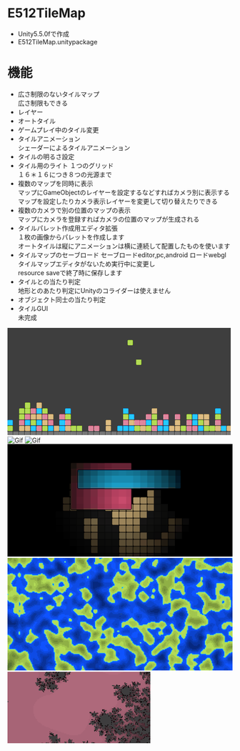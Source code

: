 # E512TileMap
- Unity5.5.0fで作成
- E512TileMap.unitypackage

# 機能
- 広さ制限のないタイルマップ  
広さ制限もできる  
- レイヤー  
- オートタイル  
- ゲームプレイ中のタイル変更  
- タイルアニメーション  
シェーダーによるタイルアニメーション  
- タイルの明るさ設定  
- タイル用のライト １つのグリッド  
１６＊１６につき８つの光源まで  
- 複数のマップを同時に表示  
マップにGameObjectのレイヤーを設定するなどすればカメラ別に表示するマップを設定したりカメラ表示レイヤーを変更して切り替えたりできる  
- 複数のカメラで別の位置のマップの表示  
マップにカメラを登録すればカメラの位置のマップが生成される  
- タイルパレット作成用エディタ拡張  
１枚の画像からパレットを作成します  
オートタイルは縦にアニメーションは横に連続して配置したものを使います  
- タイルマップのセーブロード
セーブロードeditor,pc,android ロードwebgl  
タイルマップエディタがないため実行中に変更し  
resource saveで終了時に保存します  
- タイルとの当たり判定  
地形とのあたり判定にUnityのコライダーは使えません  
- オブジェクト同士の当たり判定  
- タイルGUI  
未完成
  
  
![Gif](https://raw.githubusercontent.com/ebicochineal/Images/master/1.gif)
![Gif](https://raw.githubusercontent.com/ebicochineal/Images/master/2.gif)
![Gif](https://raw.githubusercontent.com/ebicochineal/Images/master/3.gif)
![Gif](https://raw.githubusercontent.com/ebicochineal/Images/master/4.gif)
![Gif](https://raw.githubusercontent.com/ebicochineal/Images/master/5.gif)
![Gif](https://raw.githubusercontent.com/ebicochineal/Images/master/6.gif)